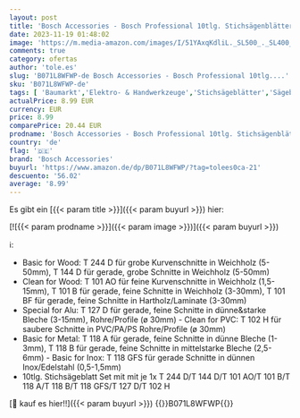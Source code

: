 ```yaml
---
layout: post
title: 'Bosch Accessories - Bosch Professional 10tlg. Stichsägenblätter Set  für Holz und Metall  Zubehör für Stichsägen mit T-Schaft Aufnahme '
date: 2023-11-19 01:48:02
image: 'https://m.media-amazon.com/images/I/51YAxqKdliL._SL500_._SL400_.jpg'
comments: true
category: ofertas
author: 'tole.es'
slug: 'B071L8WFWP-de Bosch Accessories - Bosch Professional 10tlg....'
sku: 'B071L8WFWP-de'
tags: [ 'Baumarkt','Elektro- & Handwerkzeuge','Stichsägeblätter','Sägeblätter','Zubehör für Elektrowerkzeuge','bosch accessories','🇩🇪', ]
actualPrice: 8.99 EUR
currency: EUR
price: 8.99
comparePrice: 20.44 EUR
prodname: 'Bosch Accessories - Bosch Professional 10tlg. Stichsägenblätter Set  für Holz und Metall  Zubehör für Stichsägen mit T-Schaft Aufnahme '
country: 'de'
flag: '🇩🇪'
brand: 'Bosch Accessories'
buyurl: 'https://www.amazon.de/dp/B071L8WFWP/?tag=tolees0ca-21'
descuento: '56.02'
average: '8.99'
---
```


Es gibt ein [{{< param title >}}]({{< param buyurl >}}) hier:

[![{{< param prodname >}}]({{< param image >}})]({{< param buyurl >}})

ℹ️:

- Basic for Wood: T 244 D für grobe Kurvenschnitte in Weichholz (5-50mm), T 144 D für gerade, grobe Schnitte in Weichholz (5-50mm)
- Clean for Wood: T 101 AO für feine Kurvenschnitte in Weichholz (1,5-15mm), T 101 B für gerade, feine Schnitte in Weichholz (3-30mm), T 101 BF für gerade, feine Schnitte in Hartholz/Laminate (3-30mm)
- Special for Alu: T 127 D für gerade, feine Schnitte in dünne&starke Bleche (3-15mm), Rohre/Profile (ø 30mm) - Clean for PVC: T 102 H für saubere Schnitte in PVC/PA/PS Rohre/Profile (ø 30mm)
- Basic for Metal: T 118 A für gerade, feine Schnitte in dünne Bleche (1-3mm), T 118 B für gerade, feine Schnitte in mittelstarke Bleche (2,5-6mm) - Basic for Inox: T 118 GFS für gerade Schnitte in dünnen Inox/Edelstahl (0,5-1,5mm)
- 10tlg. Stichsägeblatt Set mit mit je 1x T 244 D/T 144 D/T 101 AO/T 101 B/T 118 A/T 118 B/T 118 GFS/T 127 D/T 102 H

[🛒 kauf es hier!!]({{< param buyurl >}})
{{<world>}}B071L8WFWP{{</world>}}
